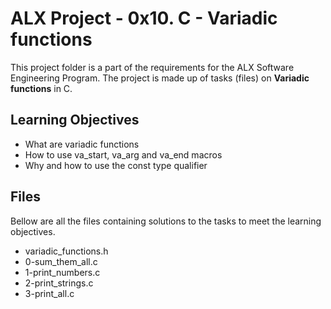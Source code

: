 
# ALX Project - 0x10. C - Variadic functions

This project folder is a part of the requirements for the ALX Software Engineering Program.
The project is made up of tasks (files) on **Variadic functions** in C.

## Learning Objectives

* What are variadic functions
* How to use va_start, va_arg and va_end macros
* Why and how to use the const type qualifier

## Files

Bellow are all the files containing solutions to the tasks to meet the learning objectives.

* variadic_functions.h
* 0-sum_them_all.c
* 1-print_numbers.c
* 2-print_strings.c
* 3-print_all.c
